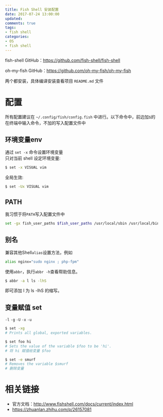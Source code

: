 ```yaml
---
title: Fish Shell 安装配置
date: 2017-07-24 13:00:00
updated:
comments: true
tags:
- fish shell
categories:
- OS
- fish shell
---
```


fish-shell GitHub：https://github.com/fish-shell/fish-shell

oh-my-fish GitHub：https://github.com/oh-my-fish/oh-my-fish

<!--more-->

两个都安装，具体编译安装查看项目 `README.md` 文件

# 配置

所有配置建议在 `~/.config/fish/config.fish` 中进行。以下命令中，前边加`$`的在终端中输入命令，不加的写入配置文件中

## 环境变量env

通过 `set -x` 命令设置环境变量  
只对当前 shell 设定环境变量:

```bash
$ set -x VISUAL vim
```

全局生效:

```bash
$ set -Ux VISUAL vim
```

## PATH

我习惯于将`PATH`写入配置文件中

```bash
set -gx fish_user_paths $fish_user_paths /usr/local/sbin /usr/local/bin
```

## 别名

兼容其他Shell`alias`设置方法，例如

```bash
alias nginx="sudo nginx ; php-fpm"
```

使用`abbr`，执行`abbr -h`查看帮助信息。

```bash
$ abbr -a l ls -lhS
```

即可添加 l 为 ls -lhS 的缩写。

## 变量赋值 set

`-l` `-g` `-U` `-x` `-u`

```bash
$ set -xg
# Prints all global, exported variables.

$ set foo hi
# Sets the value of the variable $foo to be 'hi'.
# 将 hi 赋值给变量 $foo

$ set -e smurf
# Removes the variable $smurf
# 删除变量
```

# 相关链接

* 官方文档：http://www.fishshell.com/docs/current/index.html  
* https://zhuanlan.zhihu.com/p/26157081
